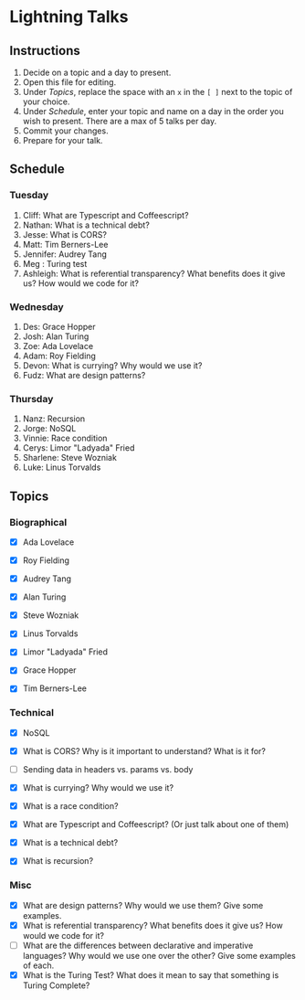 # Lightning Talks

## Instructions

1. Decide on a topic and a day to present.
2. Open this file for editing.
3. Under _Topics_, replace the space with an `x` in the `[ ]` next to the topic of your choice.
4. Under _Schedule_, enter your topic and name on a day in the order you wish to present. There are a max of 5 talks per day.
5. Commit your changes.
6. Prepare for your talk.


## Schedule

### Tuesday

1. Cliff: What are Typescript and Coffeescript?
2. Nathan: What is a technical debt?
3. Jesse: What is CORS?
4. Matt: Tim Berners-Lee
5. Jennifer: Audrey Tang
6. Meg : Turing test
7. Ashleigh:  What is referential transparency? What benefits does it give us? How would we code for it?


### Wednesday

1. Des: Grace Hopper
2. Josh: Alan Turing
3. Zoe: Ada Lovelace
4. Adam: Roy Fielding
5. Devon: What is currying? Why would we use it?
6. Fudz: What are design patterns?


### Thursday

1. Nanz: Recursion
2. Jorge: NoSQL
3. Vinnie: Race condition
4. Cerys: Limor "Ladyada" Fried
5. Sharlene: Steve Wozniak
6. Luke: Linus Torvalds

## Topics

### Biographical

* [x] Ada Lovelace
* [x] Roy Fielding
* [x] Audrey Tang
* [x] Alan Turing
* [X] Steve Wozniak
* [x] Linus Torvalds
* [x] Limor "Ladyada" Fried
* [x] Grace Hopper
* [x] Tim Berners-Lee


### Technical
* [x] NoSQL
* [x] What is CORS? Why is it important to understand? What is it for?
* [ ] Sending data in headers vs. params vs. body
* [x] What is currying? Why would we use it?
* [x] What is a race condition?
* [x] What are Typescript and Coffeescript? (Or just talk about one of them)
* [x] What is a technical debt?
* [x] What is recursion?


### Misc

* [x] What are design patterns? Why would we use them? Give some examples.
* [X] What is referential transparency? What benefits does it give us? How would we code for it?
* [ ] What are the differences between declarative and imperative languages? Why would we use one over the other? Give some examples of each.
* [x] What is the Turing Test? What does it mean to say that something is Turing Complete?
